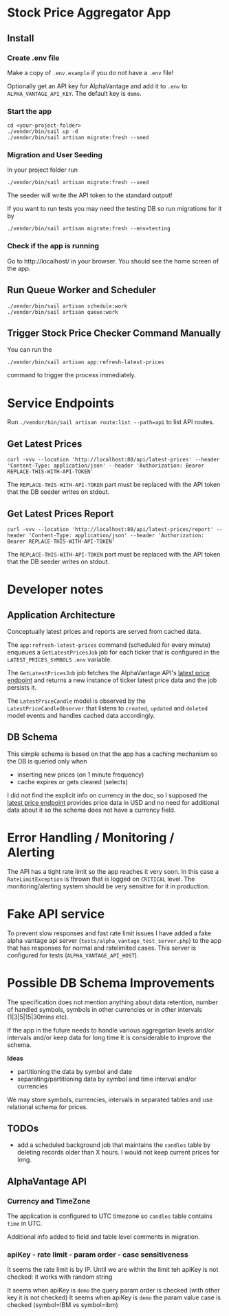 # Stock Price Aggregator App

## Install

### Create .env file

Make a copy of `.env.example` if you do not have a `.env` file!

Optionally get an API key for AlphaVantage and add it to `.env` to `ALPHA_VANTAGE_API_KEY`.
The default key is `demo`.

### Start the app

```
cd <your-project-folder>
./vendor/bin/sail up -d
./vendor/bin/sail artisan migrate:fresh --seed
```

### Migration and User Seeding
In your project folder run
```
./vendor/bin/sail artisan migrate:fresh --seed
```
The seeder will write the API token to the standard output!

If you want to run tests you may need the testing DB so run migrations for it by
```
./vendor/bin/sail artisan migrate:fresh --env=testing
```

### Check if the app is running

Go to http://localhost/ in your browser. You should see the home screen of the app.


## Run Queue Worker and Scheduler

```
./vendor/bin/sail artisan schedule:work
./vendor/bin/sail artisan queue:work
```

## Trigger Stock Price Checker Command Manually 

You can run the 
```
./vendor/bin/sail artisan app:refresh-latest-prices
```
command to trigger the process immediately.

# Service Endpoints
Run `./vendor/bin/sail artisan route:list --path=api` to list API routes.

## Get Latest Prices

```curl -vvv --location 'http://localhost:80/api/latest-prices' --header 'Content-Type: application/json' --header 'Authorization: Bearer REPLACE-THIS-WITH-API-TOKEN'```

The `REPLACE-THIS-WITH-API-TOKEN` part must be replaced with the API token that the DB seeder writes on stdout.

## Get Latest Prices Report
```curl -vvv --location 'http://localhost:80/api/latest-prices/report' --header 'Content-Type: application/json' --header 'Authorization: Bearer REPLACE-THIS-WITH-API-TOKEN'```

The `REPLACE-THIS-WITH-API-TOKEN` part must be replaced with the API token that the DB seeder writes on stdout.


# Developer notes

## Application Architecture

Conceptually latest prices and reports are served from cached data. 

The `app:refresh-latest-prices` command (scheduled for every minute) enqueues a `GetLatestPricesJob` job for each ticker that is configured in the `LATEST_PRICES_SYMBOLS` `.env` variable.

The `GetLatestPricesJob` job fetches the AlphaVantage API's [latest price endpoint](https://www.alphavantage.co/documentation/#latestprice) and returns a new instance of ticker latest price data and the job persists it.

The `LatestPriceCandle` model is observed by the `LatestPriceCandleObserver` that listens to `created`, `updated` and `deleted` model events and handles cached data accordingly.


## DB Schema

This simple schema is based on that the app has a caching mechanism so the DB is
queried only when
- inserting new prices (on 1 minute frequency)
- cache expires or gets cleared (selects)

I did not find the explicit info on currency in the doc, so I supposed
the [latest price endpoint](https://www.alphavantage.co/documentation/#latestprice) provides price data in USD and 
no need for additional data about it so the schema does not have a currency field.


# Error Handling / Monitoring / Alerting
The API has a tight rate limit so the app reaches it very soon. In this case a `RateLimitException` is thrown that is logged on `CRITICAL` level.
The monitoring/alerting system should be very sensitive for it in production.

# Fake API service
To prevent slow responses and fast rate limit issues I have added a fake alpha vantage api server (`tests/alpha_vantage_test_server.php`) to the app that has
responses for normal and ratelimited cases. This server is configured for tests (`ALPHA_VANTAGE_API_HOST`). 


# Possible DB Schema Improvements

The specification does not mention anything about data retention, number of handled symbols, symbols 
in other currencies or in other intervals (1|3|5|15|30mins etc).

If the app in the future needs to handle various aggregation levels and/or intervals and/or keep data for long time 
it is considerable to improve the schema.

**Ideas**
- partitioning the data by symbol and date
- separating/partitioning data by symbol and time interval and/or currencies

We may store symbols, currencies, intervals in separated tables and use relational schema for prices.

## TODOs
- add a scheduled background job that maintains the `candles` table by deleting records older than X hours. I would not keep current prices for long. 

## AlphaVantage API

### Currency and TimeZone

The application is configured to UTC timezone so `candles` table contains `time` in UTC.

Additional info added to field and table level comments in migration.

### apiKey - rate limit - param order - case sensitiveness

It seems the rate limit is by IP.
Until we are within the limit teh apiKey is not checked: it works with random string

It seems when apiKey is `demo` the query param order is checked (with other key it is not checked)
It seems when apiKey is `demo` the param value case is checked (symbol=IBM vs symbol=ibm)

